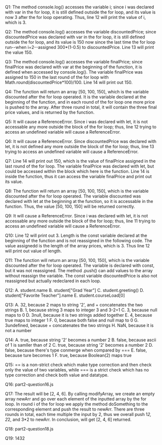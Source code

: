 Q1: The method console.log() accesses the variable i; since i was declared with var in the for loop, it is still defined outside the for loop, and its value is now 3 after the for loop operating. Thus, line 12 will print the value of i, which is 3.

Q2: The method console.log() accesses the variable discountedPrice; since discountedPrice was declared with var in the for loop, it is still defined outside the for loop, and its value is 150 now since the last time the for loop run--when i=2--assigned 300*(1-0.5) to discountedPrice. Line 13 will print the value 150.

Q3: The method console.log() accesses the variable finalPrice; since finalPrice was declared with var at the beginning of the function, it is defined when accessed by console.log(). The variable finalPrice was assigned to 150 in the last round of the for loop with Math.round(discountedPrice*100)/100. Line 14 will print out 150.

Q4: The function will return an array [50, 100, 150], which is the variable discounted after the for loop operated. It is the variable declared at the beginning of the function, and in each round of the for loop one more price is pushed to the array. After three round in total, it will contain the three final price values, and is returned by the function.

Q5: It will cause a ReferenceError. Since i was declared with let, it is not accessable any more outside the block of the for loop; thus, line 12 trying to access an undefined variable will cause a ReferenceError.

Q6: It will cause a ReferenceError. Since discountedPrice was declared with let, it is not defined any more outside the block of the for loop; thus, line 13 trying to access an undefined variable will cause a ReferenceError.

Q7: Line 14 will print out 150, which is the value of finalPrice assigned in the last round of the for loop. The variable finalPrice was declared with let, but could be accessed within the block which here is the function. Line 14 is inside the function, thus it can access the variable finalPrice and print out its value.

Q8: The function will return an array [50, 100, 150], which is the variable discounted after the for loop operated. The variable discounted was declared with let at the beginning at the function, so it is accessable in the function. Thus, the value [50, 100, 150] will be returned correctly.

Q9: It will cause a ReferenceError. Since i was declared with let, it is not accessable any more outside the block of the for loop; thus, line 11 trying to access an undefined variable will cause a ReferenceError.

Q10: Line 12 will print out 3. Length is the const variable declared at the beginning of the function and is not reassigned in the following code. The value assignedd is the length of the array prices, which is 3. Thus line 12 will print out value of length.

Q11: The function will return an array [50, 100, 150], which is the variable discounted after the for loop operated. The variable is declared with const, but it was not reassigned. The method .push() can add values to the array without reassign the variable. The const variable discountedPrice is also not reassigned but actually redeclared in each loop.

Q12:
A. student.name
B. student["Grad Year"]
C. student.greeting()
D. student["Favorite Teacher"].name
E. student.courseLoad[0]

Q13:
A. 32, because 2 maps to string '2', and + concatenates the two strings
B. 1, because string 3 maps to integer 3 and 3-2=1
C. 3, because null maps to 0
D. 3null, because it is two strings added together
E. 4, because true maps to integer 1
F. 0, because both false and null map to 0
G. 3undefined, because + concatenates the two strings
H. NaN, because it is not a number

Q14:
A. true, because string '2' becomes a number 2
B. false, because ascii of 1 is samller than of 2
C. true, because string '2' becomes a number 2
D. false, because there's type conmerge when compared by ===
E. false, because ture becomes 1
F. true, because Boolean(2) maps true

Q15:
== is a non-strict check which make type correction and then check only the value of two variables, while === is a strict check which has no type correction and check both value and datatype.

Q16: part2-question16.js

Q17: The result will be [2, 4, 6]. By calling modifyArray, we create an empty array newArr and go over each element of the inputted array by the for loop. In round i of the for loop we apply the method doSomething to the corresponding element and push the result to newArr. There are three rounds in total, each time multiple the input by 2, thus we overall push 1*2, 2*2, and 3*2 to newArr. In conclusion, will get [2, 4, 6] returned.

Q18: part2-question18.js

Q19: 1432